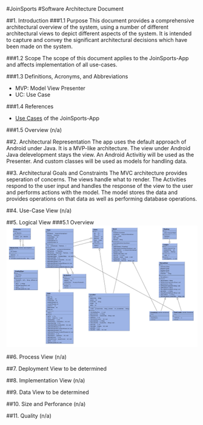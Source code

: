 #JoinSports
#Software Architecture Document

##1. Introduction
###1.1 Purpose
This document provides a comprehensive architectural overview of the system, 
using a number of different architectural views to depict different aspects of the system. 
It is intended to capture and convey the significant architectural decisions which have been made on the system.

###1.2 Scope
The scope of this document applies to the JoinSports-App and affects implementation of all use-cases.

###1.3 Definitions, Acronyms, and Abbreviations
- MVP: Model View Presenter
- UC: Use Case

###1.4 References
- [Use Cases](https://github.com/JoinSports/Documentation/tree/master/UC) of the JoinSports-App

###1.5 Overview
(n/a)

##2. Architectural Representation
The app uses the default approach of Android under Java. It is a MVP-like architecture. The view under Android Java
delevelopment stays the view. An Android Activitiy will be used as the Presenter. And custom classes will 
be used as models for handling data.

##3. Architectural Goals and Constraints
The MVC architecture provides seperation of concerns. The views handle what to render. The Activities respond to the user
input and handles the response of the view to the user and performs actions with the model. The model stores the data and
provides operations on that data as well as performing database operations.

##4. Use-Case View
(n/a)

##5. Logical View
###5.1 Overview
![ClassDiagram][]
<!-- ###5.2 Architecturally Significant Design Packages -->

##6. Process View
(n/a)

##7. Deployment View
to be determined

##8. Implementation View
(n/a)

##9. Data View
to be determined

##10. Size and Perforance
(n/a)

##11. Quality
(n/a)

<!-- picture links -->
[ClassDiagram]: https://github.com/JoinSports/Documentation/blob/master/Class-diagram-UML/ClassDiagram_UML_cut.jpeg?raw=true
